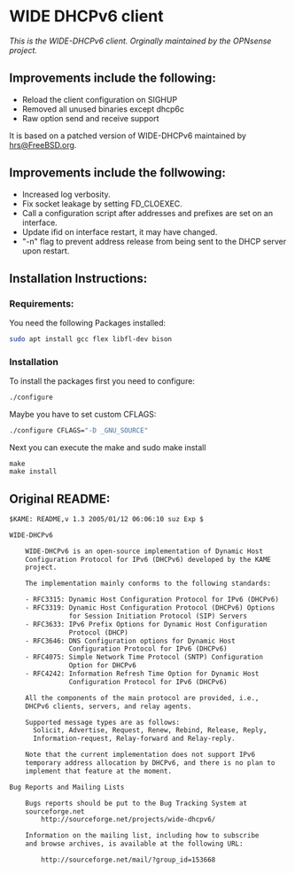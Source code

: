  WIDE DHCPv6 client
=============================
*This is the WIDE-DHCPv6 client. Orginally maintained by the OPNsense project.*

 Improvements include the following:
--------
- Reload the client configuration on SIGHUP
- Removed all unused binaries except dhcp6c
- Raw option send and receive support

It is based on a patched version of WIDE-DHCPv6 maintained by hrs@FreeBSD.org.

 Improvements include the follwowing:
---

- Increased log verbosity.
- Fix socket leakage by setting FD_CLOEXEC.
- Call a configuration script after addresses and prefixes are set
  on an interface.
- Update ifid on interface restart, it may have changed.
- "-n" flag to prevent address release from being sent to the DHCP server
  upon restart.

 Installation Instructions:
--------------------------
### Requirements:
You need the following Packages installed:
```bash
sudo apt install gcc flex libfl-dev bison
```

### Installation

To install the packages first you need to configure:
```bash
./configure
```

Maybe you have to set custom CFLAGS:
```bash
./configure CFLAGS="-D _GNU_SOURCE"
```

Next you can execute the make and sudo make install
```
make
make install
```


 Original README:
-------------------
```txt
$KAME: README,v 1.3 2005/01/12 06:06:10 suz Exp $

WIDE-DHCPv6

	WIDE-DHCPv6 is an open-source implementation of Dynamic Host
	Configuration Protocol for IPv6 (DHCPv6) developed by the KAME
	project.

	The implementation mainly conforms to the following standards:

	- RFC3315: Dynamic Host Configuration Protocol for IPv6 (DHCPv6)
	- RFC3319: Dynamic Host Configuration Protocol (DHCPv6) Options 
         	   for Session Initiation Protocol (SIP) Servers
	- RFC3633: IPv6 Prefix Options for Dynamic Host Configuration
	           Protocol (DHCP)
	- RFC3646: DNS Configuration options for Dynamic Host
	           Configuration Protocol for IPv6 (DHCPv6)
	- RFC4075: Simple Network Time Protocol (SNTP) Configuration
	           Option for DHCPv6
	- RFC4242: Information Refresh Time Option for Dynamic Host
	           Configuration Protocol for IPv6 (DHCPv6)

	All the components of the main protocol are provided, i.e.,
	DHCPv6 clients, servers, and relay agents.

	Supported message types are as follows:
	  Solicit, Advertise, Request, Renew, Rebind, Release, Reply,
	  Information-request, Relay-forward and Relay-reply.

	Note that the current implementation does not support IPv6
	temporary address allocation by DHCPv6, and there is no plan to
	implement that feature at the moment.

Bug Reports and Mailing Lists

	Bugs reports should be put to the Bug Tracking System at 
	sourceforge.net
		http://sourceforge.net/projects/wide-dhcpv6/

	Information on the mailing list, including how to subscribe
	and browse archives, is available at the following URL:

		http://sourceforge.net/mail/?group_id=153668
```
